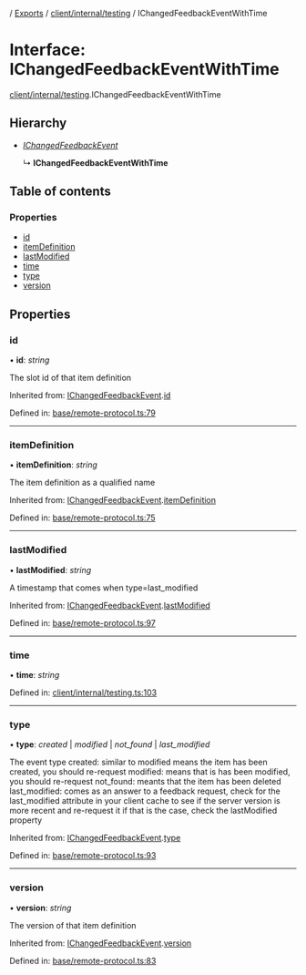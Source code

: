 [](../README.md) / [Exports](../modules.md) / [client/internal/testing](../modules/client_internal_testing.md) / IChangedFeedbackEventWithTime

# Interface: IChangedFeedbackEventWithTime

[client/internal/testing](../modules/client_internal_testing.md).IChangedFeedbackEventWithTime

## Hierarchy

* [*IChangedFeedbackEvent*](base_remote_protocol.ichangedfeedbackevent.md)

  ↳ **IChangedFeedbackEventWithTime**

## Table of contents

### Properties

- [id](client_internal_testing.ichangedfeedbackeventwithtime.md#id)
- [itemDefinition](client_internal_testing.ichangedfeedbackeventwithtime.md#itemdefinition)
- [lastModified](client_internal_testing.ichangedfeedbackeventwithtime.md#lastmodified)
- [time](client_internal_testing.ichangedfeedbackeventwithtime.md#time)
- [type](client_internal_testing.ichangedfeedbackeventwithtime.md#type)
- [version](client_internal_testing.ichangedfeedbackeventwithtime.md#version)

## Properties

### id

• **id**: *string*

The slot id of that item definition

Inherited from: [IChangedFeedbackEvent](base_remote_protocol.ichangedfeedbackevent.md).[id](base_remote_protocol.ichangedfeedbackevent.md#id)

Defined in: [base/remote-protocol.ts:79](https://github.com/onzag/itemize/blob/3efa2a4a/base/remote-protocol.ts#L79)

___

### itemDefinition

• **itemDefinition**: *string*

The item definition as a qualified name

Inherited from: [IChangedFeedbackEvent](base_remote_protocol.ichangedfeedbackevent.md).[itemDefinition](base_remote_protocol.ichangedfeedbackevent.md#itemdefinition)

Defined in: [base/remote-protocol.ts:75](https://github.com/onzag/itemize/blob/3efa2a4a/base/remote-protocol.ts#L75)

___

### lastModified

• **lastModified**: *string*

A timestamp that comes when type=last_modified

Inherited from: [IChangedFeedbackEvent](base_remote_protocol.ichangedfeedbackevent.md).[lastModified](base_remote_protocol.ichangedfeedbackevent.md#lastmodified)

Defined in: [base/remote-protocol.ts:97](https://github.com/onzag/itemize/blob/3efa2a4a/base/remote-protocol.ts#L97)

___

### time

• **time**: *string*

Defined in: [client/internal/testing.ts:103](https://github.com/onzag/itemize/blob/3efa2a4a/client/internal/testing.ts#L103)

___

### type

• **type**: *created* \| *modified* \| *not_found* \| *last_modified*

The event type
created: similar to modified means the item has been created, you should re-request
modified: means that is has been modified, you should re-request
not_found: meants that the item has been deleted
last_modified: comes as an answer to a feedback request, check for the last_modified attribute
in your client cache to see if the server version is more recent and re-request it if that is
the case, check the lastModified property

Inherited from: [IChangedFeedbackEvent](base_remote_protocol.ichangedfeedbackevent.md).[type](base_remote_protocol.ichangedfeedbackevent.md#type)

Defined in: [base/remote-protocol.ts:93](https://github.com/onzag/itemize/blob/3efa2a4a/base/remote-protocol.ts#L93)

___

### version

• **version**: *string*

The version of that item definition

Inherited from: [IChangedFeedbackEvent](base_remote_protocol.ichangedfeedbackevent.md).[version](base_remote_protocol.ichangedfeedbackevent.md#version)

Defined in: [base/remote-protocol.ts:83](https://github.com/onzag/itemize/blob/3efa2a4a/base/remote-protocol.ts#L83)
